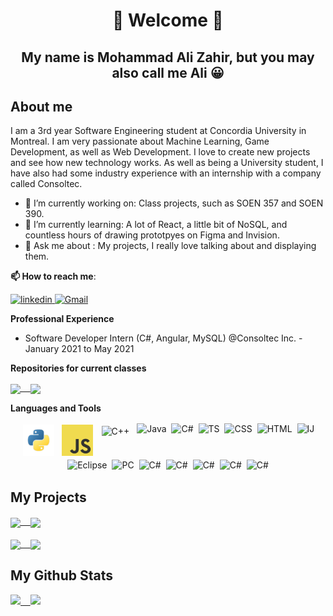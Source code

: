###  <h1 align ="center">:wave: Welcome :wave:</h1> 
<h2 align ="center">My name is Mohammad Ali Zahir, but you may also call me Ali 😀</h2>

## About me 
I am a 3rd year Software Engineering student at Concordia University in Montreal. I am very passionate about Machine Learning, Game Development, as well as Web Development.
I love to create new projects and see how new technology works. As well as being a University student, I have also had some industry experience with an internship with a company called Consoltec.


  
- 🔭 I’m currently working on: Class projects, such as SOEN 357 and SOEN 390.
- 🌱 I’m currently learning: A lot of React, a little bit of NoSQL, and countless hours of drawing prototpyes on Figma and Invision.
- 💬 Ask me about : My projects, I really love talking about and displaying them.

**📫 How to reach me**:  <p><a href="https://www.linkedin.com/in/mohammad-ali-zahir-1373a3105/" rel="nofollow noreferrer">
    <img src="https://img.shields.io/badge/LinkedIn-0077B5?style=for-the-badge&logo=linkedin&logoColor=white" alt="linkedin">
 [![Gmail](https://img.shields.io/badge/Gmail-D14836?style=for-the-badge&logo=gmail&logoColor=white)](mailto:m.alizahir786@gmail.com)

  </p>
  
 **Professional Experience**
  <ul><li>Software Developer Intern (C#, Angular, MySQL) @Consoltec Inc. - January 2021 to May 2021 </li> </ul>
  
  **Repositories for current classes**
  <p>
  
  <a href = "https://github.com/AliZ786/SOEN363">
  <img align ="center" src = "https://github-readme-stats.vercel.app/api/pin/?username=AliZ786&repo=SOEN363&show_icons=true&theme=codeSTACKr" /> &nbsp&nbsp </a>
  
  <a href = "https://github.com/AliZ786/COMP445">
  <img align ="center" src = "https://github-readme-stats.vercel.app/api/pin/?username=AliZ786&repo=COMP445&show_icons=true&theme=codeSTACKr" /> </a>

</p>




**Languages and Tools**
<p align ="center">
<img src="https://raw.githubusercontent.com/github/explore/80688e429a7d4ef2fca1e82350fe8e3517d3494d/topics/python/python.png" alt="Python" height="50" style="vertical-align:top; margin:4px">
<img src="https://raw.githubusercontent.com/github/explore/80688e429a7d4ef2fca1e82350fe8e3517d3494d/topics/javascript/javascript.png" alt="Javascript" height="50" style="vertical-align:top; margin:4px">
<img src="https://github.com/yurijserrano/Github-Profile-Readme-Logos/blob/master/programming%20languages/c%2B%2B.svg" alt="C++" height="50" style="vertical-align:top; margin:6px">
<img src="https://github.com/yurijserrano/Github-Profile-Readme-Logos/blob/master/programming%20languages/java.svg" alt="Java" height="50" style="vertical-align:top; margin:2px">
<img src="https://github.com/yurijserrano/Github-Profile-Readme-Logos/blob/master/programming%20languages/c%23.svg" alt="C#" height="50" style="vertical-align:top; margin:2px">
<img src="https://github.com/yurijserrano/Github-Profile-Readme-Logos/blob/master/programming%20languages/typescript.svg" alt="TS" height="50" style="vertical-align:top; margin:2px">
<img src="https://github.com/yurijserrano/Github-Profile-Readme-Logos/blob/master/others/css.svg" alt="CSS" height="50" style="vertical-align:top; margin:2px">
<img src="https://github.com/yurijserrano/Github-Profile-Readme-Logos/blob/master/others/html.svg" alt="HTML" height="50" style="vertical-align:top; margin:2px">
<img src="https://github.com/yurijserrano/Github-Profile-Readme-Logos/blob/master/ides/intellij.svg" alt="IJ" height="50" style="vertical-align:top; margin:2px">
<img src="https://github.com/yurijserrano/Github-Profile-Readme-Logos/blob/master/ides/eclipse.svg" alt="Eclipse" height="50" style="vertical-align:top; margin:2px">
<img src="https://github.com/yurijserrano/Github-Profile-Readme-Logos/blob/master/ides/pycharm.svg" alt="PC" height="50" style="vertical-align:top; margin:2px">
<img src="https://github.com/yurijserrano/Github-Profile-Readme-Logos/blob/master/ides/clion.png" alt="C#" height="50" style="vertical-align:top; margin:2px">
<img src="https://github.com/yurijserrano/Github-Profile-Readme-Logos/blob/master/text%20editors/vscode.svg" alt="C#" height="50" style="vertical-align:top; margin:2px">
<img src="https://github.com/yurijserrano/Github-Profile-Readme-Logos/blob/master/frameworks/react.svg" alt="C#" height="50" style="vertical-align:top; margin:2px">
<img src="https://github.com/yurijserrano/Github-Profile-Readme-Logos/blob/master/frameworks/spring.svg" alt="C#" height="50" style="vertical-align:top; margin:2px">
<img src="https://github.com/yurijserrano/Github-Profile-Readme-Logos/blob/master/frameworks/nodejs.svg" alt="C#" height="50" style="vertical-align:top; margin:2px">




  
  </p>


  
## My Projects

<p>
  <a href = "https://github.com/AliZ786/Trouble-in-Viridian-Forest">
   <img align = "center" src="https://github-readme-stats.vercel.app/api/pin/?username=AliZ786&repo=Trouble-in-Viridian-Forest&show_icons=true&theme=codeSTACKr"/> &nbsp&nbsp </a>
 
  <a href = "https://github.com/AliZ786/SOEN341">
  <img align = "center" src = "https://github-readme-stats.vercel.app/api/pin/?username=AliZ786&repo=SOEN341&show_icons=true&theme=codeSTACKr" /> <br/> </a>
   <br/>
  <a href = "https://github.com/AliZ786/DjangoRESTAPI">
  <img align = "center" src ="https://github-readme-stats.vercel.app/api/pin/?username=AliZ786&repo=DjangoRESTAPI&show_icons=true&theme=codeSTACKr" /> &nbsp&nbsp </a>
  
   <a href = "https://github.com/AliZ786/Glucometer">
   <img align ="center" src ="https://github-readme-stats.vercel.app/api/pin/?username=AliZ786&repo=Glucometer&show_icons=true&theme=codeSTACKr" /> <br/> </a>
  

</p>



## My Github Stats
<p>
  <a href = "https://github.com/AliZ786/github-readme-stats">
<img src ="https://github-readme-stats.vercel.app/api?username=AliZ786&count_private=true&show_icons=true&theme=codeSTACKr" /> &nbsp&nbsp </a>
  <a href = "https://github.com/AliZ786/github-readme-stats">
<img src="https://github-readme-stats.vercel.app/api/top-langs/?username=AliZ786&theme=codeSTACKr&count_private=true&layout=compact" height="197") </a>

</p>

